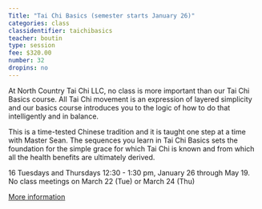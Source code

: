 ```yaml
---
Title: "Tai Chi Basics (semester starts January 26)"
categories: class
classidentifier: taichibasics
teacher: boutin
type: session
fee: $320.00
number: 32
dropins: no
---
```

At North Country Tai Chi LLC, no class is more important than our Tai Chi Basics course. All Tai Chi movement is an expression of layered simplicity and our basics course introduces you to the logic of how to do that intelligently and in balance.

This is a time-tested Chinese tradition and it is taught one step at a time with Master Sean. The sequences you learn in Tai Chi Basics sets the foundation for the simple grace for which Tai Chi is known and from which all the health benefits are ultimately derived.

16 Tuesdays and Thursdays 12:30 - 1:30 pm, January 26 through May 19.
No class meetings on March 22 (Tue) or March 24 (Thu)

<p><a href="http://www.trilliumyogacenter.com/nctaichi.html">More information</a></p>
